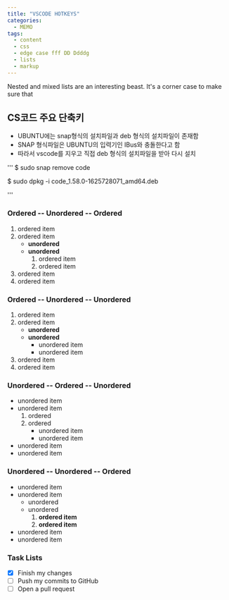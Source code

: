 ```yaml
---
title: "VSCODE HOTKEYS"
categories:
  - MEMO
tags:
  - content
  - css
  - edge case fff DD Ddddg
  - lists
  - markup
---
```


Nested and mixed lists are an interesting beast. It's a corner case to make sure that
## CS코드 주요 단축키
* UBUNTU에는 snap형식의 설치파일과 deb 형식의 설치파일이 존재함
* SNAP 형식파일은 UBUNTU의 입력기인 IBus와 충돌한다고 함
* 따라서 vscode를 지우고 직접 deb 형식의 설치파일을 받아 다시 설치

'''
$ sudo snap remove code

$ sudo dpkg -i code_1.58.0-1625728071_amd64.deb





'''

### Ordered -- Unordered -- Ordered

1. ordered item
2. ordered item 
   * **unordered**
   * **unordered** 
     1. ordered item
     2. ordered item
3. ordered item
4. ordered item

### Ordered -- Unordered -- Unordered

1. ordered item
2. ordered item 
   * **unordered**
   * **unordered** 
     * unordered item
     * unordered item
3. ordered item
4. ordered item

### Unordered -- Ordered -- Unordered

* unordered item
* unordered item 
  1. ordered
  2. ordered 
     * unordered item
     * unordered item
* unordered item
* unordered item

### Unordered -- Unordered -- Ordered

* unordered item
* unordered item 
  * unordered
  * unordered 
    1. **ordered item**
    2. **ordered item**
* unordered item
* unordered item

### Task Lists

- [x] Finish my changes
- [ ] Push my commits to GitHub
- [ ] Open a pull request

